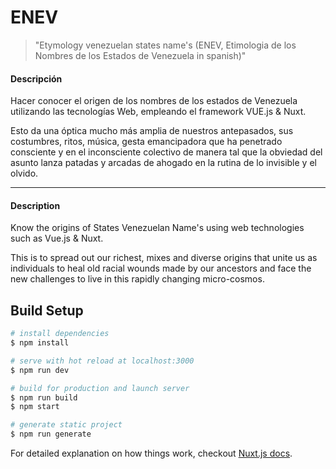 # ENEV

> &#34;Etymology venezuelan states name&#39;s (ENEV, Etimologia de los Nombres de los Estados de Venezuela in spanish)&#34;




#### Descripción

Hacer conocer el origen de los nombres de los estados de Venezuela utilizando las tecnologías Web, empleando el framework VUE.js & Nuxt. 

Esto da una óptica mucho más amplia de nuestros antepasados, sus costumbres, ritos, música, gesta emancipadora que ha penetrado consciente y en el inconsciente colectivo de manera tal que la obviedad del asunto lanza patadas y arcadas de ahogado en la rutina de lo invisible y el olvido.

-------------------------------------------------

#### Description

Know the origins of States Venezuelan Name's using web technologies such as Vue.js & Nuxt.

This is to spread out our richest, mixes and diverse origins that unite us as individuals to heal old racial wounds made by our ancestors and face the new challenges to live in this rapidly changing micro-cosmos.

## Build Setup

``` bash
# install dependencies
$ npm install

# serve with hot reload at localhost:3000
$ npm run dev

# build for production and launch server
$ npm run build
$ npm start

# generate static project
$ npm run generate
```

For detailed explanation on how things work, checkout [Nuxt.js docs](https://nuxtjs.org).
